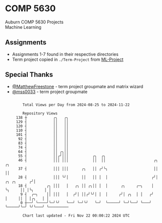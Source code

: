 # COMP 5630
Auburn COMP 5630 Projects  
Machine Learning

## Assignments
- Assignments 1-7 found in their respective directories
- Term project copied in `./Term-Project` from [ML-Project](https://github.com/wumphlett/ML-Project)

## Special Thanks
- [@MatthewFreestone](https://github.com/MatthewFreestone) - term project groupmate and matrix wizard
- [@mss0033](https://github.com/mss0033) - term project groupmate

```

        Total Views per Day from 2024-08-25 to 2024-11-22

        Repository Views
     138 ┼            ╭╮   ╭╮
     129 ┤            ││   ││
     120 ┤            ││   ││
     110 ┤            ││   ││
     101 ┤            ││   ││
      92 ┤            ││   ││
      83 ┤            ││   ││
      74 ┤            ││   ││
      64 ┤            ││ ╭╮││
      55 ┤            ││╭╯│││           ╭╮  ╭╮
      46 ┤            │││ │││           ││  ││                      ╭╮                  ╭╮
      37 ┤            │││ │││      ╭╮   ││ ╭╯╰╮                     ││                  ││
      28 ┤            │││ ╰╯│      ││   ││ │  │                    ╭╯│      ╭╮ ╭╮      ╭╯│
      18 ┤         ╭╮ │││   │   ╭╮ ││ ╭╮││ │  │      ╭╮     ╭─╮    │ ╰╮     ││ │╰╮     │ │
       9 ┤  ╭─╮    ││ │││   │  ╭╯│ ││╭╯╰╯│ │  │     ╭╯│ ╭╮  │ │   ╭╯  │     ││ │ │╭╮   │ │
       0 ┼──╯ ╰────╯╰─╯╰╯   ╰──╯ ╰─╯╰╯   ╰─╯  ╰─────╯ ╰─╯╰──╯ ╰───╯   ╰─────╯╰─╯ ╰╯╰───╯ ╰─────────

        Chart last updated - Fri Nov 22 00:00:22 2024 UTC
        
```
